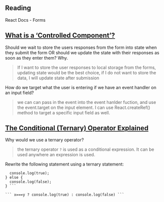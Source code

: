 
## Reading
React Docs - Forms

## [What is a ‘Controlled Component’?](https://reactjs.org/docs/forms.html)  

Should we wait to store the users responses from the form into state when they submit the form OR should we update the state with their responses as soon as they enter them? Why.  
>If I want to store the user responses to local storage from the forms, updating state would be the best choice, if I do not want to store the data, I will update state after submission



How do we target what the user is entering if we have an event handler on an input field?  
> we can can pass in the event into the event hanlder fuction, and use the event.target on the input element. I can use React.createRef() method to target a specific input field as well.   



## [The Conditional (Ternary) Operator Explained](https://codeburst.io/javascript-the-conditional-ternary-operator-explained-cac7218beeff)  

Why would we use a ternary operator?  
>the ternary operator ```?``` is used as a conditional expression. It can be used anywhere an expression is used.

Rewrite the following statement using a ternary statement:  

```if(x===y){  
  console.log(true);  
} else {  
  console.log(false);  
} ```  
   
``` x===y ? console.log(true) : console.log(false) ```  
  
  
